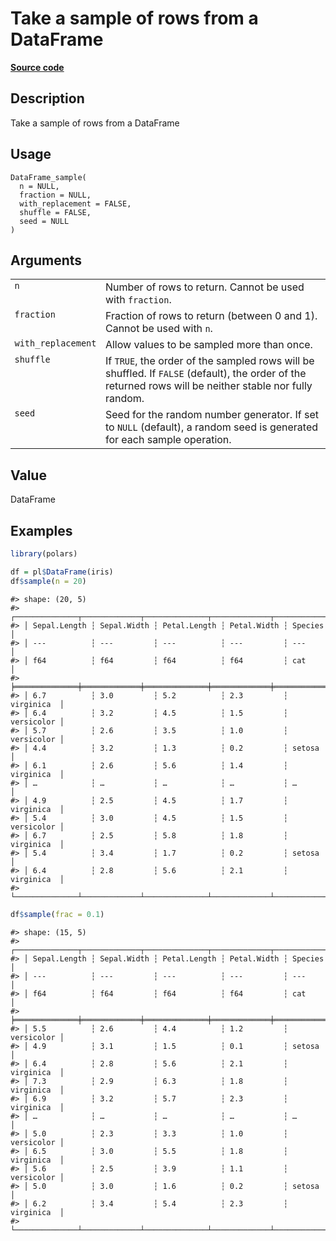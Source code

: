 

# Take a sample of rows from a DataFrame

[**Source code**](https://github.com/pola-rs/r-polars/tree/main/R/dataframe__frame.R#L1745)

## Description

Take a sample of rows from a DataFrame

## Usage

<pre><code class='language-R'>DataFrame_sample(
  n = NULL,
  fraction = NULL,
  with_replacement = FALSE,
  shuffle = FALSE,
  seed = NULL
)
</code></pre>

## Arguments

<table>
<tr>
<td style="white-space: nowrap; font-family: monospace; vertical-align: top">
<code id="DataFrame_sample_:_n">n</code>
</td>
<td>
Number of rows to return. Cannot be used with <code>fraction</code>.
</td>
</tr>
<tr>
<td style="white-space: nowrap; font-family: monospace; vertical-align: top">
<code id="DataFrame_sample_:_fraction">fraction</code>
</td>
<td>
Fraction of rows to return (between 0 and 1). Cannot be used with
<code>n</code>.
</td>
</tr>
<tr>
<td style="white-space: nowrap; font-family: monospace; vertical-align: top">
<code id="DataFrame_sample_:_with_replacement">with_replacement</code>
</td>
<td>
Allow values to be sampled more than once.
</td>
</tr>
<tr>
<td style="white-space: nowrap; font-family: monospace; vertical-align: top">
<code id="DataFrame_sample_:_shuffle">shuffle</code>
</td>
<td>
If <code>TRUE</code>, the order of the sampled rows will be shuffled. If
<code>FALSE</code> (default), the order of the returned rows will be
neither stable nor fully random.
</td>
</tr>
<tr>
<td style="white-space: nowrap; font-family: monospace; vertical-align: top">
<code id="DataFrame_sample_:_seed">seed</code>
</td>
<td>
Seed for the random number generator. If set to <code>NULL</code>
(default), a random seed is generated for each sample operation.
</td>
</tr>
</table>

## Value

DataFrame

## Examples

``` r
library(polars)

df = pl$DataFrame(iris)
df$sample(n = 20)
```

    #> shape: (20, 5)
    #> ┌──────────────┬─────────────┬──────────────┬─────────────┬────────────┐
    #> │ Sepal.Length ┆ Sepal.Width ┆ Petal.Length ┆ Petal.Width ┆ Species    │
    #> │ ---          ┆ ---         ┆ ---          ┆ ---         ┆ ---        │
    #> │ f64          ┆ f64         ┆ f64          ┆ f64         ┆ cat        │
    #> ╞══════════════╪═════════════╪══════════════╪═════════════╪════════════╡
    #> │ 6.7          ┆ 3.0         ┆ 5.2          ┆ 2.3         ┆ virginica  │
    #> │ 6.4          ┆ 3.2         ┆ 4.5          ┆ 1.5         ┆ versicolor │
    #> │ 5.7          ┆ 2.6         ┆ 3.5          ┆ 1.0         ┆ versicolor │
    #> │ 4.4          ┆ 3.2         ┆ 1.3          ┆ 0.2         ┆ setosa     │
    #> │ 6.1          ┆ 2.6         ┆ 5.6          ┆ 1.4         ┆ virginica  │
    #> │ …            ┆ …           ┆ …            ┆ …           ┆ …          │
    #> │ 4.9          ┆ 2.5         ┆ 4.5          ┆ 1.7         ┆ virginica  │
    #> │ 5.4          ┆ 3.0         ┆ 4.5          ┆ 1.5         ┆ versicolor │
    #> │ 6.7          ┆ 2.5         ┆ 5.8          ┆ 1.8         ┆ virginica  │
    #> │ 5.4          ┆ 3.4         ┆ 1.7          ┆ 0.2         ┆ setosa     │
    #> │ 6.4          ┆ 2.8         ┆ 5.6          ┆ 2.1         ┆ virginica  │
    #> └──────────────┴─────────────┴──────────────┴─────────────┴────────────┘

``` r
df$sample(frac = 0.1)
```

    #> shape: (15, 5)
    #> ┌──────────────┬─────────────┬──────────────┬─────────────┬────────────┐
    #> │ Sepal.Length ┆ Sepal.Width ┆ Petal.Length ┆ Petal.Width ┆ Species    │
    #> │ ---          ┆ ---         ┆ ---          ┆ ---         ┆ ---        │
    #> │ f64          ┆ f64         ┆ f64          ┆ f64         ┆ cat        │
    #> ╞══════════════╪═════════════╪══════════════╪═════════════╪════════════╡
    #> │ 5.5          ┆ 2.6         ┆ 4.4          ┆ 1.2         ┆ versicolor │
    #> │ 4.9          ┆ 3.1         ┆ 1.5          ┆ 0.1         ┆ setosa     │
    #> │ 6.4          ┆ 2.8         ┆ 5.6          ┆ 2.1         ┆ virginica  │
    #> │ 7.3          ┆ 2.9         ┆ 6.3          ┆ 1.8         ┆ virginica  │
    #> │ 6.9          ┆ 3.2         ┆ 5.7          ┆ 2.3         ┆ virginica  │
    #> │ …            ┆ …           ┆ …            ┆ …           ┆ …          │
    #> │ 5.0          ┆ 2.3         ┆ 3.3          ┆ 1.0         ┆ versicolor │
    #> │ 6.5          ┆ 3.0         ┆ 5.5          ┆ 1.8         ┆ virginica  │
    #> │ 5.6          ┆ 2.5         ┆ 3.9          ┆ 1.1         ┆ versicolor │
    #> │ 5.0          ┆ 3.0         ┆ 1.6          ┆ 0.2         ┆ setosa     │
    #> │ 6.2          ┆ 3.4         ┆ 5.4          ┆ 2.3         ┆ virginica  │
    #> └──────────────┴─────────────┴──────────────┴─────────────┴────────────┘
